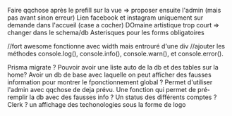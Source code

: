 Faire qqchose après le prefill sur la vue => proposer ensuite l'admin (mais pas avant sinon erreur)
Lien facebook et instagram uniquement sur demande dans l'accueil (case a cocher)
DOmaine artistique trop court => changer dans le schema/db
Asterisques pour les forms obligatoires

//fort awesome fonctionne avec width mais entrouré d'une div
//ajouter les méthodes console.log(), console.info(), console.warn(), et console.error().

Prisma migrate ?
Pouvoir avoir une liste auto de la db et des tables sur la home?
Avoir un db de base avec laquelle on peut afficher des fausses information pour montrer le fponctionnement global ?
Permet d'utiliser l'admin avec qqchose de deja prévu.
Une fonction qui permet de pré-remplir la db avec des fausses info ?
Un status des différents comptes ? Clerk ?
un affichage des techonologies sous la forme de logo
